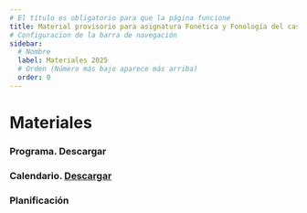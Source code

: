 ```yaml
---
# El título es obligatorio para que la página funcione
title: Material provisorio para asignatura Fonética y Fonología del castellano I
# Configuracion de la barra de navegación
sidebar:
  # Nombre
  label: Materiales 2025
  # Orden (Número más bajo aparece más arriba)
  order: 0
---
```

# Materiales
### Programa. Descargar
### Calendario. [Descargar](!https://docs.google.com/spreadsheets/d/e/2PACX-1vTlXiqJd09__kZ5igtNrvHKzFkFlSs3iay_lzQwiFdnROFQMWiTdqYXg4M9bkH2zbqoZECRuYxXrFt7/pub?gid=1373650990&single=true&output=pdf)
### Planificación
